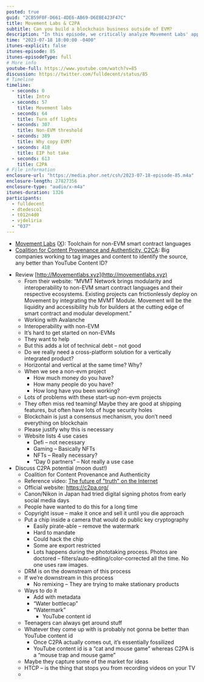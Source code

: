 ```yaml
---
posted: true
guid: "2CB59F0F-D661-4DE6-AB69-D6EBE423F47C"
title: Movement Labs & C2PA
subtitle: Can you build a blockchain business outside of EVM?
description: "In this episode, we critically analyze Movement Labs' approach to non-EVM interoperability and discuss the shortcomings of their proposed solutions. We also delve into the potential of C2PA and its limitations in ensuring content authenticity."
time: "2023-07-18 18:00:00 -0400"
itunes-explicit: false
itunes-episode: 85
itunes-episodeType: full
# More info
youtube-full: https://www.youtube.com/watch?v=85
discussion: https://twitter.com/fulldecent/status/85
# Timeline
timeline:
  - seconds: 0
    title: Intro
  - seconds: 57
    title: Movement labs
  - seconds: 64
    title: Turn off lights
  - seconds: 307
    title: Non-EVM threshold
  - seconds: 389
    title: Why copy EVM?
  - seconds: 418
    title: EIP hot take
  - seconds: 613
    title: C2PA
# File information
enclosure-url: "https://media.phor.net/csh/2023-07-18-episode-85.m4a"
enclosure-length: 27827356
enclosure-type: "audio/x-m4a"
itunes-duration: 1326
participants:
  - fulldecent
  - dtedesco1
  - t012n4d0
  - vjdeliria
  - "037"
---
```


- [Movement Labs](http://Movementlabs.xyz) ([X](https://twitter.com/movementlabsxyz)): Toolchain for non-EVM smart contract languages
- [Coalition for Content Provenance and Authenticity, C2CA](https://c2pa.org/): Big companies working to tag images and content to identify the source, any better than YouTube Content ID?

<!--end of quick notes-->

- Review [http://Movementlabs.xyz](http://movementlabs.xyz) 
  - From their website: “MVMT Network brings modularity and interoperability to non-EVM smart contract languages and their respective ecosystems. Existing projects can frictionlessly deploy on Movement by integrating the MVMT Module. Movement will be the liquidity and accessibility hub for builders at the cutting edge of smart contract and modular development.”
  - Working with Avalanche
  - Interoperability with non-EVM
  - It’s hard to get started on non-EVMs
  - They want to help
  - But this adds a lot of technical debt – not good
  - Do we really need a cross-platform solution for a vertically integrated product?
  - Horizontal and vertical at the same time? Why?
  - When we see a non-evm project
    - How much money do you have?
    - How many people do you have?
    - How long have you been working?
  - Lots of problems with these start-up non-evm projects
  - They often miss red teaming! Maybe they are good at shipping features, but often have lots of huge security holes
  - Blockchain is just a consensus mechanism, you don’t need everything on blockchain
  - Please justify why this is necessary
  - Website lists 4 use cases
    - Defi – not necessary
    - Gaming – Basically NFTs
    - NFTs – Really necessary?
    - “Day 0 partners” – Not really a use case
- Discuss C2PA potential (moon dust!)
  - Coalition for Content Provenance and Authenticity
  - Reference video: [The future of "truth" on the Internet](https://youtu.be/-Bdb2KOb_zI)
  - Official website: https://c2pa.org/
  - Canon/Nikon in Japan had tried digital signing photos from early social media days
  - People have wanted to do this for a long time
  - Copyright issue – make it once and sell it until you die approach
  - Put a chip inside a camera that would do public key cryptography
    - Easily pirate-able – remove the watermark
    - Hard to mandate
    - Could hack the chip
    - Some are export restricted
    - Lots happens during the phototaking process. Photos are doctored – filters/auto-editing/color-corrected all the time. No one uses raw images.
  - DRM is on the downstream of this process
  - If we’re downstream in this process
    - No remixing – They are trying to make stationary products
  - Ways to do it
    - Add with metadata
    - “Water bottlecap”
    - “Watermark”
      - YouTube content id
  - Teenagers can always get around stuff
  - Whatever they come up with is probably not gonna be better than YouTube content id
    - Once C2PA actually comes out, it’s essentially fossilized
    - YouTube content id is a “cat and mouse game” whereas C2PA is a “mouse trap and mouse game”
  - Maybe they capture some of the market for ideas
  - HTCP – is the thing that stops you from recording videos on your TV
  - 